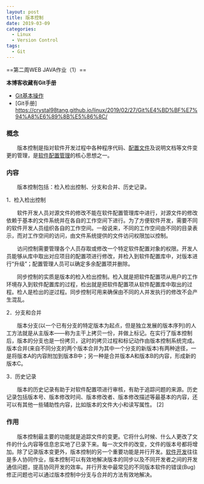 ```yaml
---
layout: post
title: 版本控制
date: 2019-03-09
categories: 
  - Linux
  - Version Control
tags:
  - Git
---
```


==第二周WEB JAVA作业（1）==

<!-- more -->

**本博客收藏有Git手册**
* [Git基本操作](https://crystal98tang.github.io/linux/2019/02/27/Git%E5%9F%BA%E6%9C%AC%E6%93%8D%E4%BD%9C/)
* [Git手册]
https://crystal98tang.github.io/linux/2019/02/27/Git%E4%BD%BF%E7%94%A8%E6%89%8B%E5%86%8C/

### 概念

　　版本控制是指对软件开发过程中各种程序代码、[配置文件](https://baike.baidu.com/item/%E9%85%8D%E7%BD%AE%E6%96%87%E4%BB%B6/286550)及说明文档等文件变更的管理，是[软件配置管理](https://baike.baidu.com/item/%E8%BD%AF%E4%BB%B6%E9%85%8D%E7%BD%AE%E7%AE%A1%E7%90%86/3765602)的核心思想之一。

### 内容

　　版本控制包括：检入检出控制、分支和合并、历史记录。

1．检入检出控制

　　软件开发人员对源文件的修改不能在软件配置管理库中进行，对源文件的修改依赖于基本的文件系统并在各自的工作空间下进行。为了方便软件开发，需要不同的软件开发人员组织各自的工作空间。一般说来，不同的工作空间由不同的目录表示，而对工作空间的访问，由文件系统提供的文件访问权限加以控制。

　　访问控制需要管理各个人员存取或修改一个特定软件配置对象的权限。开发人员能够从库中取出对应项目的配置项进行修改，并检入到软件配置库中，对版本进行“升级”；配置管理人员可以确定多余配置项并删除。

　　同步控制的实质是版本的检入检出控制。检入就是把软件配置项从用户的工作环境存入到软件配置库的过程，检出就是把软件配置项从软件配置库中取出的过程。检人是检出的逆过程。同步控制可用来确保由不同的人并发执行的修改不会产生混乱。

2．分支和合并

　　版本分支(以一个已有分支的特定版本为起点，但是独立发展的版本序列)的人工方法就是从主版本——称为主干上拷贝一份，并做上标记。在实行了版本控制后，版本的分支也是一份拷贝，这时的拷贝过程和标记动作由版本控制系统完成。版本合并(来自不同分支的两个版本合并为其中一个分支的新版本)有两种途径，一是将版本A的内容附加到版本B中；另一种是合并版本A和版本B的内容，形成新的版本C。

3．历史记录

　　版本的历史记录有助于对软件配置项进行审核，有助于追踪问题的来源。历史记录包括版本号、版本修改时间、版本修改者、版本修改描述等最基本的内容，还可以有其他一些辅助性内容，比如版本的文件大小和读写属性。 [2] 

### 作用

　　版本控制最主要的功能就是追踪文件的变更。它将什么时候、什么人更改了文件的什么内容等信息忠实地了已录下来。每一次文件的改变，文件的版本号都将增加。除了记录版本变更外，版本控制的另一个重要功能是并行开发。[软件开发](https://baike.baidu.com/item/%E8%BD%AF%E4%BB%B6%E5%BC%80%E5%8F%91/3448966)往往是多人协同作业，版本控制可以有效地解决版本的同步以及不同开发者之间的开发通信问题，提高协同开发的效率。并行开发中最常见的不同版本软件的错误(Bug)修正问题也可以通过版本控制中分支与合并的方法有效地解决。

